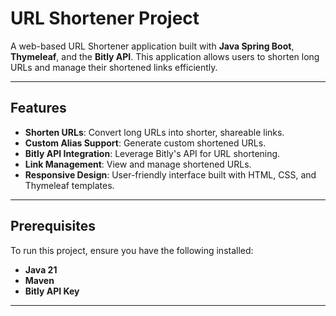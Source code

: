 # URL Shortener Project

A web-based URL Shortener application built with **Java Spring Boot**, **Thymeleaf**, and the **Bitly API**. This application allows users to shorten long URLs and manage their shortened links efficiently.

---

## Features

- **Shorten URLs**: Convert long URLs into shorter, shareable links.
- **Custom Alias Support**: Generate custom shortened URLs.
- **Bitly API Integration**: Leverage Bitly's API for URL shortening.
- **Link Management**: View and manage shortened URLs.
- **Responsive Design**: User-friendly interface built with HTML, CSS, and Thymeleaf templates.

---

## Prerequisites

To run this project, ensure you have the following installed:
- **Java 21**
- **Maven**
- **Bitly API Key**

---

